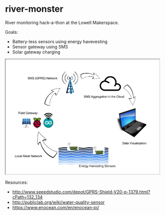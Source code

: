 river-monster
=============

River monitoring hack-a-thon at the Lowell Makerspace.

Goals:
 - Battery-less sensors using energy havevesting
 - Sensor gateway using SMS
 - Solar gateway charging

![River monster block diagram](https://raw.githubusercontent.com/bunedoggle/river-monster/master/images/River%20Monster.png)

Resources:
 - http://www.seeedstudio.com/depot/GPRS-Shield-V20-p-1379.html?cPath=132_134
 - http://publiclab.org/wiki/water-quality-sensor
 - https://www.enocean.com/en/enocean-pi/
